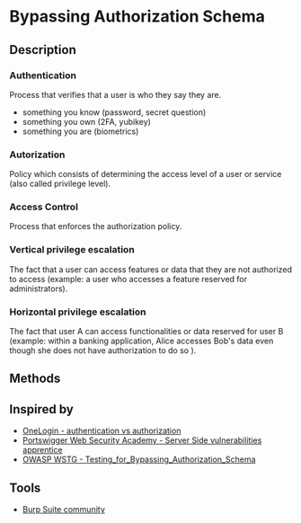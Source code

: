 
# Bypassing Authorization Schema


## Description

### Authentication

Process that verifies that a user is who they say they are.

- something you know (password, secret question)
- something you own (2FA, yubikey)
- something you are (biometrics)

### Autorization

Policy which consists of determining the access level of a user or service (also called privilege level).

### Access Control 

Process that enforces the authorization policy.

### Vertical privilege escalation

The fact that a user can access features or data that they are not authorized to access (example: a user who accesses a feature reserved for administrators).
### Horizontal privilege escalation

The fact that user A can access functionalities or data reserved for user B (example: within a banking application, Alice accesses Bob's data even though she does not have authorization to do so ).

## Methods


## Inspired by

- [OneLogin - authentication vs authorization](https://www.onelogin.com/learn/authentication-vs-authorization#:~:text=Authentication%20and%20authorization%20are%20two,authorization%20determines%20their%20access%20rights.)
- [Portswigger Web Security Academy - Server Side vulnerabilities apprentice](https://portswigger.net/web-security/learning-paths/server-side-vulnerabilities-apprentice)
- [OWASP WSTG - Testing_for_Bypassing_Authorization_Schema](https://owasp.org/www-project-web-security-testing-guide/latest/4-Web_Application_Security_Testing/05-Authorization_Testing/02-Testing_for_Bypassing_Authorization_Schema)

## Tools

- [Burp Suite community](https://portswigger.net/burp/communitydownload)